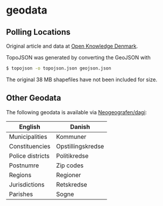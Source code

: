 geodata
=======

Polling Locations
-----------------
Original article and data at [Open Knowledge Denmark][ok-dk].

TopoJSON was generated by converting the GeoJSON with

```sh
$ topojson -o topojson.json geojson.json
```

The original 38 MB shapefiles have not been included for size.

Other Geodata
-------------
The following geodata is available via [Neogeografen/dagi][neogeografen]:

English          | Danish
-----------------|-------
Municipalities   | Kommuner
Constituencies   | Opstillingskredse
Police districts | Politikredse
Postnumre        | Zip codes
Regions          | Regioner
Jurisdictions    | Retskredse
Parishes         | Sogne


[ok-dk]: http://dk.okfn.org/2015/02/05/kort-over-afstemningsomrader-frigives-efter-pres-fra-open-knowledge-danmark/
[neogeografen]: https://github.com/ok-dk/dagi
